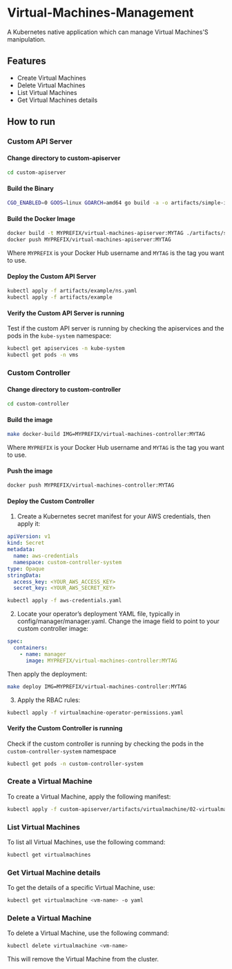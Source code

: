 # Virtual-Machines-Management
A Kubernetes native application which can manage Virtual Machines'S manipulation.

## Features
- Create Virtual Machines
- Delete Virtual Machines
- List Virtual Machines
- Get Virtual Machines details

## How to run
### Custom API Server
#### Change directory to custom-apiserver
```bash
cd custom-apiserver
```
#### Build the Binary
```bash
CGO_ENABLED=0 GOOS=linux GOARCH=amd64 go build -a -o artifacts/simple-image/virtual-machines-apiserver
```

#### Build the Docker Image
```bash
docker build -t MYPREFIX/virtual-machines-apiserver:MYTAG ./artifacts/simple-image
docker push MYPREFIX/virtual-machines-apiserver:MYTAG
```
Where `MYPREFIX` is your Docker Hub username and `MYTAG` is the tag you want to use.

#### Deploy the Custom API Server
```bash
kubectl apply -f artifacts/example/ns.yaml
kubectl apply -f artifacts/example
```

#### Verify the Custom API Server is running
Test if the custom API server is running by checking the apiservices and the pods in the `kube-system` namespace:

```bash
kubectl get apiservices -n kube-system
kubectl get pods -n vms
```

### Custom Controller
#### Change directory to custom-controller
```bash
cd custom-controller
```

#### Build the image
```bash
make docker-build IMG=MYPREFIX/virtual-machines-controller:MYTAG
```
Where `MYPREFIX` is your Docker Hub username and `MYTAG` is the tag you want to use.

#### Push the image
```bash
docker push MYPREFIX/virtual-machines-controller:MYTAG
```

#### Deploy the Custom Controller
1. Create a Kubernetes secret manifest for your AWS credentials, then apply it:
```yaml
apiVersion: v1
kind: Secret
metadata:
  name: aws-credentials
  namespace: custom-controller-system
type: Opaque
stringData:
  access_key: <YOUR_AWS_ACCESS_KEY>
  secret_key: <YOUR_AWS_SECRET_KEY>
```

```bash
kubectl apply -f aws-credentials.yaml
```

2. Locate your operator’s deployment YAML file, typically in config/manager/manager.yaml. Change the image field to point to your custom controller image:

```yaml
spec:
  containers:
    - name: manager
      image: MYPREFIX/virtual-machines-controller:MYTAG
```

Then apply the deployment:

```bash
make deploy IMG=MYPREFIX/virtual-machines-controller:MYTAG
```

3. Apply the RBAC rules:
```bash
kubectl apply -f virtualmachine-operator-permissions.yaml
```

#### Verify the Custom Controller is running
Check if the custom controller is running by checking the pods in the `custom-controller-system` namespace

```bash
kubectl get pods -n custom-controller-system
```

### Create a Virtual Machine
To create a Virtual Machine, apply the following manifest:
```bash
kubectl apply -f custom-apiserver/artifacts/virtualmachine/02-virtualmachine.yaml
```

### List Virtual Machines
To list all Virtual Machines, use the following command:
```bash
kubectl get virtualmachines
```

### Get Virtual Machine details
To get the details of a specific Virtual Machine, use:
```bash
kubectl get virtualmachine <vm-name> -o yaml
```

### Delete a Virtual Machine
To delete a Virtual Machine, use the following command:
```bash
kubectl delete virtualmachine <vm-name>
```
This will remove the Virtual Machine from the cluster.